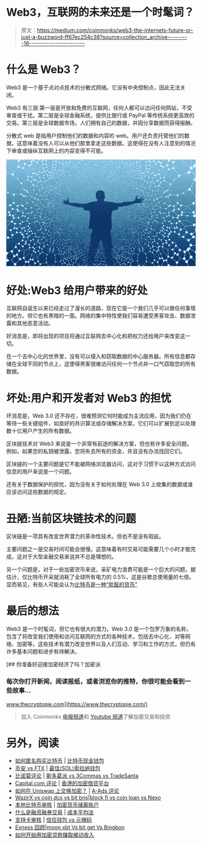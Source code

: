# Web3，互联网的未来还是一个时髦词？

> 原文：<https://medium.com/coinmonks/web3-the-internets-future-or-just-a-buzzword-ff67ec254c38?source=collection_archive---------16----------------------->

# 什么是 Web3？

Web3 是一个基于点对点技术的分散式网络。它没有中央控制点，因此无法关闭。

Web3 有三层:第一层是开放和免费的互联网，任何人都可以访问任何网站，不受审查或干扰。第二层是全球金融系统，提供比银行或 PayPal 等传统系统更高效的交易。第三层是全球数据市场，人们拥有自己的数据，并因分享数据而获得报酬。

分散式 web 是指用户控制他们的数据和内容的 web。用户还负责托管他们的数据，这意味着没有人可以从他们那里拿走这些数据。这使得在没有人注意到的情况下审查或操纵互联网上的内容变得不可能。

![](img/1b0e76f9584cbd724ee78b4ce73131c0.png)

# **好处:Web3 给用户带来的好处**

互联网自诞生以来已经走过了漫长的道路，现在它是一个我们几乎可以做任何事情的地方。但它也有黑暗的一面。网络的集中特性使我们容易遭受黑客攻击、数据泄露和其他恶意活动。

好消息是，即将出现的项目将通过互联网去中心化和把权力还给用户来改变这一切。

在一个去中心化的世界里，没有可以侵入和窃取数据的中心服务器。所有信息都存储在全球不同的节点上，这使得黑客很难访问任何一个节点并一口气窃取您的所有数据。

# **坏处:用户和开发者对 Web3 的担忧**

坏消息是，Web 3.0 还不存在，很难预测它何时能成为主流应用，因为我们仍在等待一些关键组件，如良好的共识算法或存储解决方案，它们可以扩展到足以处理数十亿用户产生的所有数据。

区块链技术对 Web3 来说是一个非常有前途的解决方案，但也有许多安全问题。例如，如果您的私钥被泄露，您将失去所有的资金，并且没有办法找回它们。

区块链的一个主要问题是它不能被网络浏览器访问，这对于习惯于以这种方式访问信息的用户来说是一个问题。

还有关于数据保护的担忧，因为没有关于如何处理在 Web 3.0 上收集的数据或谁应该访问这些数据的规定。

# **丑陋:当前区块链技术的问题**

区块链是一项具有改变世界潜力的革命性技术。但也不是没有瑕疵。

主要问题之一是交易时间可能会很慢。这意味着有时交易可能需要几个小时才能完成，这对于大型金融交易来说并不总是理想的。

另一个问题是，对于一些加密货币来说，采矿电力浪费可能是一个巨大的问题。据估计，仅比特币开采就消耗了全球所有电力的 0.5%，这是谷歌总使用量的七倍。显而易见，有些人可能会认为[比特币是一种“肮脏的货币”](https://www.ft.com/content/1aecb2db-8f61-427c-a413-3b929291c8ac)

# 最后的想法

Web3 是一个时髦词，但它也有很大的潜力。Web 3.0 是一个包罗万象的名称，包含了将改变我们使用和访问互联网的方式的各种技术，包括去中心化、对等网络、加密等。这些技术有潜力改变世界以及人们互动、学习和工作的方式，但仍有许多基本问题和进步有待解决。

[](https://www.thecryptopie.com/) [## 你准备好迎接加密经济了吗？加密派

### 每次你打开新闻，阅读报纸，或者浏览你的推特，你很可能会看到一些故事…

www.thecryptopie.com](https://www.thecryptopie.com/) 

> 加入 Coinmonks [电报频道](https://t.me/coincodecap)和 [Youtube 频道](https://www.youtube.com/c/coinmonks/videos)了解加密交易和投资

# 另外，阅读

*   [如何匿名购买比特币](https://coincodecap.com/buy-bitcoin-anonymously) | [比特币现金钱包](https://coincodecap.com/bitcoin-cash-wallets)
*   [币安 vs FTX](https://coincodecap.com/binance-vs-ftx) | [最佳(SOL)索拉纳钱包](https://coincodecap.com/solana-wallets)
*   [比诺莫评论](https://coincodecap.com/binomo-review) | [斯多葛派 vs 3Commas vs TradeSanta](https://coincodecap.com/stoic-vs-3commas-vs-tradesanta)
*   [Capital.com 评论](https://coincodecap.com/capital-com-review) | [香港的加密借贷平台](https://coincodecap.com/crypto-lending-hong-kong)
*   [如何在 Uniswap 上交换加密？](https://coincodecap.com/swap-crypto-on-uniswap) | [A-Ads 评论](https://coincodecap.com/a-ads-review)
*   [WazirX vs coin dcx vs bit bns](/coinmonks/wazirx-vs-coindcx-vs-bitbns-149f4f19a2f1)|[block fi vs coin loan vs Nexo](/coinmonks/blockfi-vs-coinloan-vs-nexo-cb624635230d)
*   [本地比特币审核](/coinmonks/localbitcoins-review-6cc001c6ed56) | [加密货币储蓄账户](https://coincodecap.com/cryptocurrency-savings-accounts)
*   [什么是融资融券交易](https://coincodecap.com/margin-trading) | [成本平均法](https://coincodecap.com/dca)
*   [支持卡审核](https://coincodecap.com/uphold-card-review) | [信任钱包 vs 元掩码](https://coincodecap.com/trust-wallet-vs-metamask)
*   [Exness 回顾](https://coincodecap.com/exness-review)|[moon xbt Vs bit get Vs Bingbon](https://coincodecap.com/bingbon-vs-bitget-vs-moonxbt)
*   [如何开始用加密贷款赚取被动收入](https://coincodecap.com/passive-income-crypto-lending)